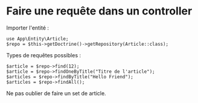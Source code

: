 # Faire une requête dans un controller

Importer l'entité :

    use App\Entity\Article;
    $repo = $this->getDoctrine()->getRepository(Article::class);

Types de requêtes possibles :

    $article = $repo->find(12);
    $article = $repo->findOneByTitle("Titre de l'article");
    $articles = $repo->findByTitle("Hello Friend");
    $articles = $repo->findAll();

Ne pas oublier de faire un set de article.
